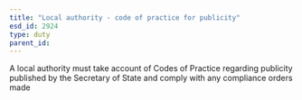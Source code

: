 ```yaml
---
title: "Local authority - code of practice for publicity"
esd_id: 2924
type: duty
parent_id:  
---
```


A local authority must take account of Codes of Practice regarding publicity published by the Secretary of State and comply with any compliance orders made

